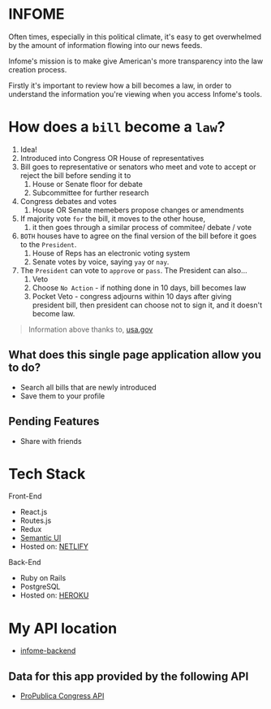 # INFOME
 Often times, especially in this political climate, it's easy to get overwhelmed by the amount of information flowing into our news feeds.

 Infome's mission is to make give American's more transparency into the law creation process.

 Firstly it's important to review how a bill becomes a law,
 in order to understand the information you're viewing when you
 access Infome's tools.

 # How does a `bill` become a `law`?
 1. Idea!
 2. Introduced into Congress OR House of representatives
 3. Bill goes to representative or senators who meet and vote to accept or reject the bill before sending it to 
    1. House or Senate floor for debate
    2. Subcommittee for further research
 4. Congress debates and votes
    1. House OR Senate memebers propose changes or amendments
 5. If majority vote `for` the bill, it moves to the other house, 
    1. it then goes through a similar process of commitee/ debate / vote
 6. `BOTH` houses have to agree on the final version of the bill before it goes to the `President`.
    1. House of Reps has an electronic voting system
    2. Senate votes by voice, saying `yay` or `nay`.
 7. The `President` can vote to `approve` or `pass`. The President can also...
    1. Veto
    2. Choose `No Action` - if nothing done in 10 days, bill becomes law
    3. Pocket Veto - congress adjourns within 10 days after giving president bill, then president can choose not to sign it, and it doesn't become law.

> Information above thanks to, [usa.gov](https://www.usa.gov/how-laws-are-made)
 
## What does this single page application allow you to do?
* Search all bills that are newly introduced
* Save them to your profile

## Pending Features
* Share with friends


# Tech Stack
Front-End
* React.js
* Routes.js
* Redux
* [Semantic UI](https://semantic-ui.com/)
* Hosted on: [NETLIFY](https://www.netlify.com/)

Back-End
* Ruby on Rails
* PostgreSQL
* Hosted on: [HEROKU](https://www.heroku.com)

# My API location
* [infome-backend](https://github.com/krtb/infome-backend)

## Data for this app provided by the following API
* [ProPublica Congress API](https://www.propublica.org/datastore/api/propublica-congress-api)
